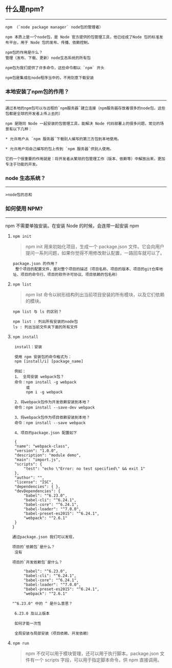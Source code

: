 ## 什么是npm?
***
```
npm （`node package manager` node包的管理者）

npm 本质上是一个node包，是 Node 官方提供的包管理工具，他已经成了Node 包的标准发布平台，用于 Node 包的发布、传播、依赖控制。

npm包的作用是什么？
管理（发布、下载、更新）node生态系统的所有包

npm包为我们提供了许多命令，这些命令都以 `npm` 开头

npm包是集成在node程序当中的，不用刻意下载安装
```



### 本地安装了npm包的作用？
---
```
通过本地的npm包可以与远程的`npm服务器`建立连接（npm服务器存放着很多的node包，这些包都是全球的开发者上传上去的）

npm 是随同 Node 一起安装的包管理工具，能解决 Node 代码部署上的很多问题，常见的场景有以下几种：

* 允许用户从 `npm 服务器`下载别人编写的第三方包到本地使用。

* 允许用户将自己编写的包上传到 `npm 服务器`供别人使用。

它的一个很重要的作用就是：将开发者从繁琐的包管理工作（版本、依赖等）中解放出来，更加专注于功能的开发。
```
### node 生态系统？
---
```
>node包的总和
```




### 如何使用 NPM?
***
 npm 不需要单独安装。在安装 Node 的时候，会连带一起安装 npm

 1. `npm init`
    >npm init 用来初始化项目，生成一个 package.json 文件。它会向用户提问一系列问题，如果你觉得不用修改默认配置，一路回车就可以了。
       ```
       package.json 的作用？
        整个项目的配置文件，是对整个项目的描述（项目名称、项目的版本、项目的git仓库地址、项目的命令行、项目的软件许可协议、项目依赖的包名称）
      ```

 2. `npm list`
    >npm list 命令以树形结构列出当前项目安装的所有模块，以及它们依赖的模块。
    ```
    npm list 与 ls 的区别？

    npm list : 列出所有安装的node包
    ls : 列出当前文件夹下面的所有文件

    ```

 3. `npm install`
```
    install：安装

    使用 npm 安装包的命令格式为：    
    npm [install/i] [package_name]  

    例如：
    1、 全局安装 webpack包？
    命令：npm install -g webpack
         或
         npm i -g webpack

    2、将webpack包作为开发依赖安装到本地？
    命令：npm install --save-dev webpack

    3、将webpack包作为项目依赖安装到本地？
    命令：npm install --save webpack

    4、项目的package.json 配置如下

    {
    "name": "webpack-class",
    "version": "1.0.0",
    "description": "module demo",
    "main": "import.js",
    "scripts": {
        "test": "echo \"Error: no test specified\" && exit 1"
    },
    "author": "",
    "license": "ISC",
    "dependencies": { },
    "devDependencies": {
        "babel": "^6.23.0",
        "babel-cli": "^6.24.1",
        "babel-core": "^6.24.1",
        "babel-loader": "^7.0.0",
        "babel-preset-es2015": "^6.24.1",
        "webpack": "^2.6.1"
    }
   }

   通过package.json 我们可以发现，

   项目的`依赖包`是什么？
    没有

   项目的`开发依赖包`是什么？
    
        "babel": "^6.23.0",
        "babel-cli": "^6.24.1",
        "babel-core": "^6.24.1",
        "babel-loader": "^7.0.0",
        "babel-preset-es2015": "^6.24.1",
        "webpack": "^2.6.1"

   "^6.23.0" 中的 ^ 是什么意思？
   
    6.23.0 及以上版本 

    如何才能一次性
```


    
```
    全局安装与局部安装（项目依赖、开发依赖）
```
 4. `npm run`
    >npm 不仅可以用于模块管理，还可以用于执行脚本。package.json 文件有一个 scripts 字段，可以用于指定脚本命令，供 npm 直接调用。